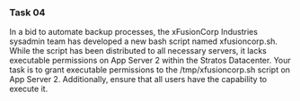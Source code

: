 ### Task 04
In a bid to automate backup processes, the xFusionCorp Industries sysadmin team has developed a new bash script named xfusioncorp.sh. While the script has been distributed to all necessary servers, it lacks executable permissions on App Server 2 within the Stratos Datacenter.
Your task is to grant executable permissions to the /tmp/xfusioncorp.sh script on App Server 2. Additionally, ensure that all users have the capability to execute it.
